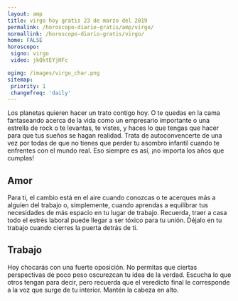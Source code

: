 ```yaml
---
layout: amp
title: virgo hoy gratis 23 de marzo del 2019 
permalink: /horoscopo-diario-gratis/amp/virgo/
normallink: /horoscopo-diario-gratis/virgo/
home: FALSE
horoscopo:
 signo: virgo
 video: jkQktEYjHFc

ogimg: /images/virgo_char.png
sitemap:
 priority: 1
 changefreq: 'daily'
---
```



Los planetas quieren hacer un trato contigo hoy. O te quedas en la cama fantaseando acerca de la vida como un empresario importante o una estrella de rock o te levantas, te vistes, y haces lo que tengas que hacer para que tus sueños se hagan realidad. Trata de autoconvencerte de una vez por todas de que no tienes que perder tu asombro infantil cuando te enfrentes con el mundo real. Eso siempre es así, ¡no importa los años que cumplas!

## Amor

Para ti, el cambio está en el aire cuando conozcas o te acerques más a alguien del trabajo o, simplemente, cuando aprendas a equilibrar tus necesidades de más espacio en tu lugar de trabajo. Recuerda, traer a casa todo el estrés laboral puede llegar a ser tóxico para tu unión. Déjalo en tu trabajo cuando cierres la puerta detrás de ti.

## Trabajo

Hoy chocarás con una fuerte oposición. No permitas que ciertas perspectivas de poco peso oscurezcan tu idea de la verdad. Escucha lo que otros tengan para decir, pero recuerda que el veredicto final le corresponde a la voz que surge de tu interior. Mantén la cabeza en alto.